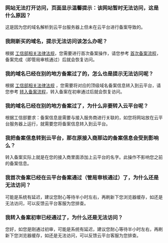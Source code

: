 ### 网站无法打开访问，页面显示温馨提示：该网站暂时无法访问，这是什么原因？
这是因为您的域名解析到云平台服务器上但未在云平台进行备案导致的。

### 我刚新买的域名，提示无法访问该怎么办呢？
根据 [工信部相关法律法规](http://tce.fsphere.cn/document/product/243/10045)，您需要进行首次备案操作，请您参考 [首次备案流程](http://tce.fsphere.cn/document/product/243/9622)，备案完成（即管局审核通过）后就会恢复访问。

### 我的域名已经在别的地方备案过了的，怎么也是提示无法访问呢？
根据 [工信部相关法律法规](http://tce.fsphere.cn/document/product/243/10045) ，您需要将对应的顶级域名备案信息转入到云平台，请您参考 [转入备案流程](http://tce.fsphere.cn/document/product/243/9623)，转入备案在初审通过后就会恢复访问。

### 我的域名已经在别的地方备案过了，为什么非要转入云平台呢？
根据工信部要求：备案信息是需要与接入服务商进行关联的，如您将网站放在云平台服务器上运行，就需要您将备案信息转入到云平台。

### 我把备案信息转到云平台，那在原接入商那边的备案信息会受到影响么？
转入备案实际上就是在您的接入商里面添加上云平台的名字。此操作不影响您之前的备案信息。

### 我首次备案已经在云平台备案通过（管局审核通过）了，为什么还是无法访问？
可能是系统有延迟，建议您耐心等待半小时左右，再刷新下您浏览器缓存，如还是无法访问，可以反馈云平台客服为您排查。

### 我转入备案初审已经通过了，为什么还是无法访问？
您好，如您是刚通过初审，可能是系统有延迟，建议您耐心等待半小时左右，再刷新下您浏览器缓存，如还是无法访问，可以反馈云平台客服为您排查。
